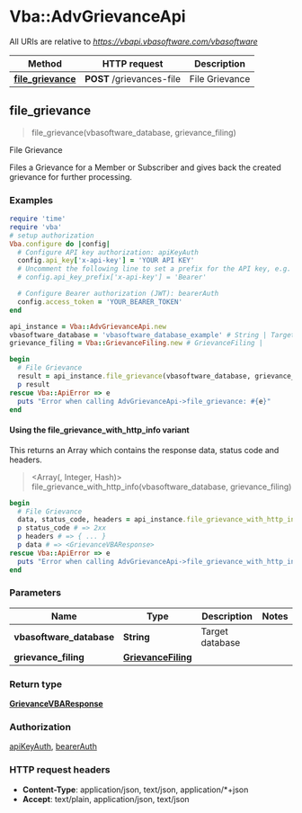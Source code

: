 # Vba::AdvGrievanceApi

All URIs are relative to *https://vbapi.vbasoftware.com/vbasoftware*

| Method | HTTP request | Description |
| ------ | ------------ | ----------- |
| [**file_grievance**](AdvGrievanceApi.md#file_grievance) | **POST** /grievances-file | File Grievance |


## file_grievance

> <GrievanceVBAResponse> file_grievance(vbasoftware_database, grievance_filing)

File Grievance

Files a Grievance for a Member or Subscriber and gives back the created grievance for further processing.

### Examples

```ruby
require 'time'
require 'vba'
# setup authorization
Vba.configure do |config|
  # Configure API key authorization: apiKeyAuth
  config.api_key['x-api-key'] = 'YOUR API KEY'
  # Uncomment the following line to set a prefix for the API key, e.g. 'Bearer' (defaults to nil)
  # config.api_key_prefix['x-api-key'] = 'Bearer'

  # Configure Bearer authorization (JWT): bearerAuth
  config.access_token = 'YOUR_BEARER_TOKEN'
end

api_instance = Vba::AdvGrievanceApi.new
vbasoftware_database = 'vbasoftware_database_example' # String | Target database
grievance_filing = Vba::GrievanceFiling.new # GrievanceFiling | 

begin
  # File Grievance
  result = api_instance.file_grievance(vbasoftware_database, grievance_filing)
  p result
rescue Vba::ApiError => e
  puts "Error when calling AdvGrievanceApi->file_grievance: #{e}"
end
```

#### Using the file_grievance_with_http_info variant

This returns an Array which contains the response data, status code and headers.

> <Array(<GrievanceVBAResponse>, Integer, Hash)> file_grievance_with_http_info(vbasoftware_database, grievance_filing)

```ruby
begin
  # File Grievance
  data, status_code, headers = api_instance.file_grievance_with_http_info(vbasoftware_database, grievance_filing)
  p status_code # => 2xx
  p headers # => { ... }
  p data # => <GrievanceVBAResponse>
rescue Vba::ApiError => e
  puts "Error when calling AdvGrievanceApi->file_grievance_with_http_info: #{e}"
end
```

### Parameters

| Name | Type | Description | Notes |
| ---- | ---- | ----------- | ----- |
| **vbasoftware_database** | **String** | Target database |  |
| **grievance_filing** | [**GrievanceFiling**](GrievanceFiling.md) |  |  |

### Return type

[**GrievanceVBAResponse**](GrievanceVBAResponse.md)

### Authorization

[apiKeyAuth](../README.md#apiKeyAuth), [bearerAuth](../README.md#bearerAuth)

### HTTP request headers

- **Content-Type**: application/json, text/json, application/*+json
- **Accept**: text/plain, application/json, text/json


